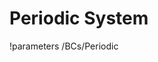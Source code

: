 <!-- MOOSE Documentation Stub: Remove this when content is added. -->

# Periodic System
!parameters /BCs/Periodic

